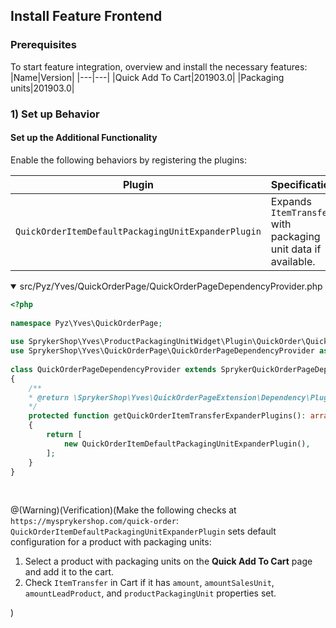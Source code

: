 ## Install Feature Frontend
### Prerequisites
To start feature integration, overview and install the necessary features:
|Name|Version|
|---|---|
|Quick Add To Cart|201903.0|
|Packaging units|201903.0|

### 1) Set up Behavior
#### Set up the Additional Functionality

Enable the following behaviors by registering the plugins:

|Plugin|Specification|Prerequisites|Namespace|
|---|---|---|---|
|`QuickOrderItemDefaultPackagingUnitExpanderPlugin`|Expands `ItemTransfer` with packaging unit data if available.|None|`SprykerShop\Yves\ProductPackagingUnitWidget\Plugin\QuickOrder`|

<details open>
<summary>src/Pyz/Yves/QuickOrderPage/QuickOrderPageDependencyProvider.php</summary>

```php
<?php
 
namespace Pyz\Yves\QuickOrderPage;
 
use SprykerShop\Yves\ProductPackagingUnitWidget\Plugin\QuickOrder\QuickOrderItemDefaultPackagingUnitExpanderPlugin;
use SprykerShop\Yves\QuickOrderPage\QuickOrderPageDependencyProvider as SprykerQuickOrderPageDependencyProvider;
 
class QuickOrderPageDependencyProvider extends SprykerQuickOrderPageDependencyProvider
{
	/**
	* @return \SprykerShop\Yves\QuickOrderPageExtension\Dependency\Plugin\QuickOrderItemExpanderPluginInterface[]
	*/
	protected function getQuickOrderItemTransferExpanderPlugins(): array
	{
		return [
			new QuickOrderItemDefaultPackagingUnitExpanderPlugin(),
		];
	}
}
```
<br>
</details>

@(Warning)(Verification)(Make the following checks at `https://mysprykershop.com/quick-order`: `QuickOrderItemDefaultPackagingUnitExpanderPlugin` sets default configuration for a product with packaging units:<ol><li>Select a product with packaging units on the **Quick Add To Cart** page and add it to the cart. </li><li>Check `ItemTransfer` in Cart if it has `amount`, `amountSalesUnit`, `amountLeadProduct`, and `productPackagingUnit` properties set.</li></ol>)
